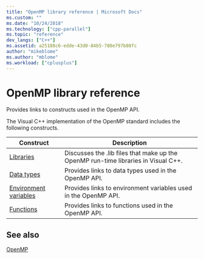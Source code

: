 ```yaml
---
title: "OpenMP library reference | Microsoft Docs"
ms.custom: ""
ms.date: "10/24/2018"
ms.technology: ["cpp-parallel"]
ms.topic: "reference"
dev_langs: ["C++"]
ms.assetid: a25188c6-edde-43d0-84b5-780e797b08fc
author: "mikeblome"
ms.author: "mblome"
ms.workload: ["cplusplus"]
---
```

# OpenMP library reference

Provides links to constructs used in the OpenMP API.

The Visual C++ implementation of the OpenMP standard includes the following constructs.

|Construct|Description|
|---------------|-----------------|
|[Libraries](openmp-libraries.md)|Discusses the .lib files that make up the OpenMP run-time libraries in Visual C++.|
|[Data types](openmp-data-types.md)|Provides links to data types used in the OpenMP API.|
|[Environment variables](openmp-environment-variables.md)|Provides links to environment variables used in the OpenMP API.|
|[Functions](openmp-functions.md)|Provides links to functions used in the OpenMP API.|

## See also

[OpenMP](../../../parallel/openmp/openmp-in-visual-cpp.md)